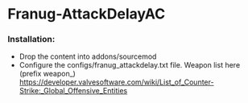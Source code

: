 # Franug-AttackDelayAC

### Installation:

- Drop the content into addons/sourcemod
- Configure the configs/franug_attackdelay.txt file. Weapon list here (prefix weapon_) https://developer.valvesoftware.com/wiki/List_of_Counter-Strike:_Global_Offensive_Entities
